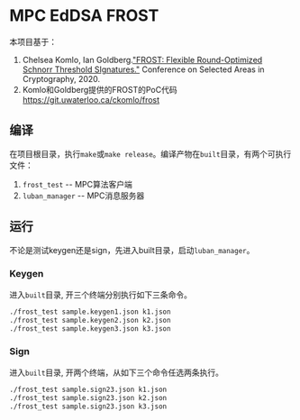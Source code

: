 # MPC EdDSA FROST

本项目基于：

1. Chelsea Komlo, Ian Goldberg.["FROST: Flexible Round-Optimized Schnorr Threshold SIgnatures."](https://eprint.iacr.org/2020/852.pdf
) Conference on Selected Areas in Cryptography, 2020.
2. Komlo和Goldberg提供的FROST的PoC代码
   <https://git.uwaterloo.ca/ckomlo/frost>

## 编译

在项目根目录，执行`make`或`make release`。编译产物在`built`目录，有两个可执行文件：
1. `frost_test` -- MPC算法客户端
2. `luban_manager` -- MPC消息服务器

## 运行

不论是测试keygen还是sign，先进入built目录，启动`luban_manager`。

### Keygen

进入`built`目录, 开三个终端分别执行如下三条命令。

```sh
./frost_test sample.keygen1.json k1.json
./frost_test sample.keygen2.json k2.json
./frost_test sample.keygen3.json k3.json 
```

### Sign

进入`built`目录, 开两个终端，从如下三个命令任选两条执行。

```sh
./frost_test sample.sign23.json k1.json
./frost_test sample.sign23.json k2.json
./frost_test sample.sign23.json k3.json
```
